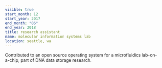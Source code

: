 ```yaml
---
visible: true
start_month: 12
start_year: 2017
end_month: "06"
end_year: 2018
title: research assistant
name: molecular information systems lab
location: seattle, wa
---
```

Contributed to an open source operating system for a microfluidics lab-on-a-chip; part of DNA data storage research.

